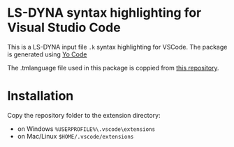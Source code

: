 # LS-DYNA syntax highlighting for Visual Studio Code
This is a LS-DYNA input file `.k` syntax highlighting for VSCode.
The package is generated using [Yo Code](https://code.visualstudio.com/docs/extensions/yocode)
 
The .tmlanguage file used in this package is coppied from [this repository](https://github.com/bendeaton/LS-DYNA-Sublime).  

# Installation

Copy the repository folder to the extension directory:
* on Windows `%USERPROFILE%\.vscode\extensions`
* on Mac/Linux `$HOME/.vscode/extensions`
